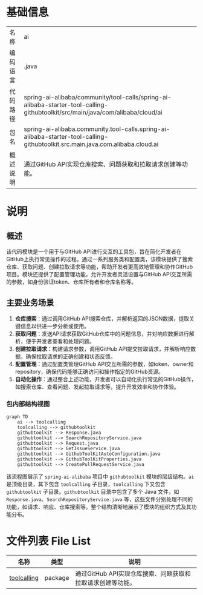 # 基础信息

|      |      |
|------|------|
| 名称 | ai |
| 编码语言 | .java |
| 代码路径 | spring-ai-alibaba/community/tool-calls/spring-ai-alibaba-starter-tool-calling-githubtoolkit/src/main/java/com/alibaba/cloud/ai |
| 包名 | spring-ai-alibaba.community.tool-calls.spring-ai-alibaba-starter-tool-calling-githubtoolkit.src.main.java.com.alibaba.cloud.ai |
| 概述说明 | 通过GitHub API实现仓库搜索、问题获取和拉取请求创建等功能。 |

# 说明

## 概述
该代码模块是一个用于与GitHub API进行交互的工具包，旨在简化开发者在GitHub上执行常见操作的过程。通过一系列服务类和配置类，该模块提供了搜索仓库、获取问题、创建拉取请求等功能，帮助开发者更高效地管理和协作GitHub项目。模块还提供了配置管理功能，允许开发者灵活设置与GitHub API交互所需的参数，如身份验证token、仓库所有者和仓库名称等。

## 主要业务场景
1. **仓库搜索**：通过调用GitHub API搜索仓库，并解析返回的JSON数据，提取关键信息以供进一步分析或使用。
2. **获取问题**：发送API请求获取GitHub仓库中的问题信息，并对响应数据进行解析，便于开发者查看和处理问题。
3. **创建拉取请求**：构建请求参数，调用GitHub API提交拉取请求，并解析响应数据，确保拉取请求的正确创建和状态反馈。
4. **配置管理**：通过配置类管理GitHub API交互所需的参数，如token、owner和repository，确保代码能够正确访问和操作指定的GitHub资源。
5. **自动化操作**：通过整合上述功能，开发者可以自动化执行常见的GitHub操作，如搜索仓库、查看问题、发起拉取请求等，提升开发效率和协作体验。


### 包内部结构视图

```mermaid
graph TD
    ai --> toolcalling
    toolcalling --> githubtoolkit
    githubtoolkit --> Response.java
    githubtoolkit --> SearchRepositoryService.java
    githubtoolkit --> Request.java
    githubtoolkit --> GetIssueService.java
    githubtoolkit --> GithubToolKitAutoConfiguration.java
    githubtoolkit --> GithubToolKitProperties.java
    githubtoolkit --> CreatePullRequestService.java
```

该流程图展示了 `spring-ai-alibaba` 项目中 `githubtoolkit` 模块的层级结构。`ai` 是顶级目录，其下包含 `toolcalling` 子目录，`toolcalling` 下又包含 `githubtoolkit` 子目录。`githubtoolkit` 目录中包含了多个 Java 文件，如 `Response.java`、`SearchRepositoryService.java` 等，这些文件分别处理不同的功能，如请求、响应、仓库搜索等。整个结构清晰地展示了模块的组织方式及其功能分布。

# 文件列表 File List

| 名称   | 类型  | 说明 |
|-------|------|-------------|
| [toolcalling](toolcalling/_module.md) | package | 通过GitHub API实现仓库搜索、问题获取和拉取请求创建等功能。 |


